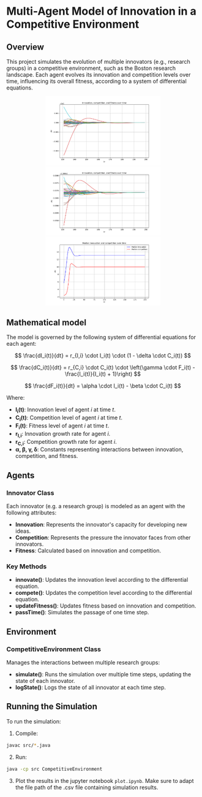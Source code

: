# Multi-Agent Model of Innovation in a Competitive Environment

## Overview

This project simulates the evolution of multiple innovators (e.g., research groups) in a competitive environment, such as the Boston research landscape. Each agent evolves its innovation and competition levels over time, influencing its overall fitness, according to a system of differential equations.

<p align="center">
  <img src="images/innovation_level_competition.png" alt="Image 1" width="300" />
  <img src="images/innovation_level_innovation.png" alt="Image 2" width="300" />
  <img src="images/median_innovation_competition.png" alt="Image 3" width="300" />
</p>

## Mathematical model

The model is governed by the following system of differential equations for each agent:

$$
\frac{dI_i(t)}{dt} = r_{I,i} \cdot I_i(t) \cdot (1 - \delta \cdot C_i(t))
$$

$$
\frac{dC_i(t)}{dt} = r_{C,i} \cdot C_i(t) \cdot \left(\gamma \cdot F_i(t) - \frac{I_i(t)}{I_i(t) + 1}\right)
$$

$$
\frac{dF_i(t)}{dt} = \alpha \cdot I_i(t) - \beta \cdot C_i(t)
$$

Where:
- **I<sub>i</sub>(t)**: Innovation level of agent _i_ at time _t_.
- **C<sub>i</sub>(t)**: Competition level of agent _i_ at time _t_.
- **F<sub>i</sub>(t)**: Fitness level of agent _i_ at time _t_.
- **r<sub>I,i</sub>**: Innovation growth rate for agent _i_.
- **r<sub>C,i</sub>**: Competition growth rate for agent _i_.
- **α, β, γ, δ**: Constants representing interactions between innovation, competition, and fitness.

## Agents

### Innovator Class

Each innovator (e.g. a research group) is modeled as an agent with the following attributes:
- **Innovation**: Represents the innovator's capacity for developing new ideas.
- **Competition**: Represents the pressure the innovator faces from other innovators.
- **Fitness**: Calculated based on innovation and competition.

### Key Methods

- **innovate()**: Updates the innovation level according to the differential equation.
- **compete()**: Updates the competition level according to the differential equation.
- **updateFitness()**: Updates fitness based on innovation and competition.
- **passTime()**: Simulates the passage of one time step.

## Environment

### CompetitiveEnvironment Class

Manages the interactions between multiple research groups:
- **simulate()**: Runs the simulation over multiple time steps, updating the state of each innovator.
- **logState()**: Logs the state of all innovator at each time step.

## Running the Simulation

To run the simulation:

1. Compile: 

```bash
javac src/*.java
```

2. Run:

```bash
java -cp src CompetitiveEnvironment
```

3. Plot the results in the jupyter notebook `plot.ipynb`. Make sure to adapt the file path of the .csv file containing simulation results.